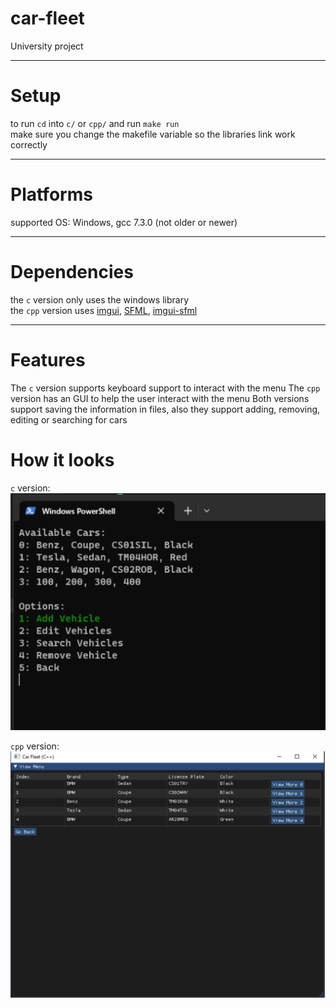 # car-fleet

University project

---
# Setup    
to run `cd` into `c/` or `cpp/` and run `make run`    
make sure you change the makefile variable so the libraries link work correctly

---
# Platforms   
supported OS: Windows, gcc 7.3.0 (not older or newer) 

---
# Dependencies
the `c` version only uses the windows library   
the `cpp` version uses [imgui](https://github.com/ocornut/imgui), [SFML](https://github.com/SFML/SFML), [imgui-sfml](https://github.com/SFML/imgui-sfml)

---
# Features

The `c` version supports keyboard support to interact with the menu
The `cpp` version has an GUI to help the user interact with the menu
Both versions support saving the information in files, also they support adding, removing, editing or searching for cars
# How it looks
`c` version:   
![c_version](https://github.com/Robertkq/car-fleet/blob/main/img/c_version.png)

`cpp` version:
![cpp_version](https://github.com/Robertkq/car-fleet/blob/main/img/cpp_version.png)



